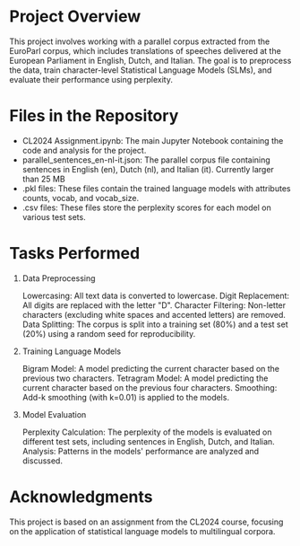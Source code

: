 # Project Overview

This project involves working with a parallel corpus extracted from the EuroParl corpus, which includes translations of speeches delivered at the European Parliament in English, Dutch, and Italian. 
The goal is to preprocess the data, train character-level Statistical Language Models (SLMs), and evaluate their performance using perplexity.

# Files in the Repository

  - CL2024 Assignment.ipynb: The main Jupyter Notebook containing the code and analysis for the project.
  - parallel_sentences_en-nl-it.json: The parallel corpus file containing sentences in English (en), Dutch (nl), and Italian (it). Currently larger than 25 MB
  - .pkl files: These files contain the trained language models with attributes counts, vocab, and vocab_size.
  - .csv files: These files store the perplexity scores for each model on various test sets.

# Tasks Performed
1. Data Preprocessing

    Lowercasing: All text data is converted to lowercase.
    Digit Replacement: All digits are replaced with the letter "D".
    Character Filtering: Non-letter characters (excluding white spaces and accented letters) are removed.
    Data Splitting: The corpus is split into a training set (80%) and a test set (20%) using a random seed for reproducibility.

2. Training Language Models

    Bigram Model: A model predicting the current character based on the previous two characters.
    Tetragram Model: A model predicting the current character based on the previous four characters.
    Smoothing: Add-k smoothing (with k=0.01) is applied to the models.

3. Model Evaluation

    Perplexity Calculation: The perplexity of the models is evaluated on different test sets, including sentences in English, Dutch, and Italian.
    Analysis: Patterns in the models' performance are analyzed and discussed.

# Acknowledgments

This project is based on an assignment from the CL2024 course, focusing on the application of statistical language models to multilingual corpora.
